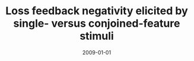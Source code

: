 ---
title: "Loss feedback negativity elicited by single- versus conjoined-feature stimuli"
collection: publications
permalink: /publication/2009-loss-feedback-negativity-elicited/
date: 2009-01-01
venue: "Neuroreport"
paperurl: ""  # Add real URL if available
citation: 'Liu, Y., & Gehring, W. J. (2009). "Loss feedback negativity elicited by single- versus conjoined-feature stimuli." <i>Neuroreport</i>, 20(6), 632-636.'
---